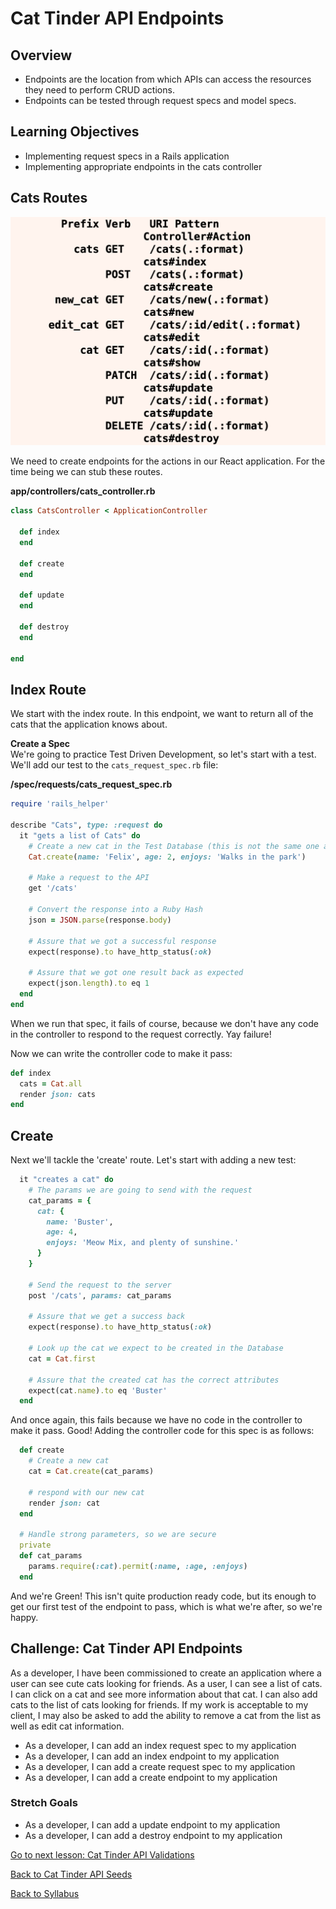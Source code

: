 # Cat Tinder API Endpoints

## Overview
- Endpoints are the location from which APIs can access the resources they need to perform CRUD actions.
- Endpoints can be tested through request specs and model specs.

## Learning Objectives
- Implementing request specs in a Rails application
- Implementing appropriate endpoints in the cats controller

## Cats Routes

![routes](../assets/rails-routes.png)

We need to create endpoints for the actions in our React application. For the time being we can stub these routes.

**app/controllers/cats_controller.rb**
```ruby
class CatsController < ApplicationController

  def index
  end

  def create
  end

  def update
  end

  def destroy
  end

end
```

## Index Route
We start with the index route. In this endpoint, we want to return all of the cats that the application knows about.

**Create a Spec**  
We're going to practice Test Driven Development, so let's start with a test. We'll add our test to the `cats_request_spec.rb` file:

**/spec/requests/cats_request_spec.rb**
```ruby
require 'rails_helper'

describe "Cats", type: :request do
  it "gets a list of Cats" do
    # Create a new cat in the Test Database (this is not the same one as development)
    Cat.create(name: 'Felix', age: 2, enjoys: 'Walks in the park')

    # Make a request to the API
    get '/cats'

    # Convert the response into a Ruby Hash
    json = JSON.parse(response.body)

    # Assure that we got a successful response
    expect(response).to have_http_status(:ok)

    # Assure that we got one result back as expected
    expect(json.length).to eq 1
  end
end
```

When we run that spec, it fails of course, because we don't have any code in the controller to respond to the request correctly. Yay failure!

Now we can write the controller code to make it pass:

```ruby
def index
  cats = Cat.all
  render json: cats
end
```

## Create
Next we'll tackle the 'create' route.  Let's start with adding a new test:

```ruby
  it "creates a cat" do
    # The params we are going to send with the request
    cat_params = {
      cat: {
        name: 'Buster',
        age: 4,
        enjoys: 'Meow Mix, and plenty of sunshine.'
      }
    }

    # Send the request to the server
    post '/cats', params: cat_params

    # Assure that we get a success back
    expect(response).to have_http_status(:ok)

    # Look up the cat we expect to be created in the Database
    cat = Cat.first

    # Assure that the created cat has the correct attributes
    expect(cat.name).to eq 'Buster'
  end
```

And once again, this fails because we have no code in the controller to make it pass. Good! Adding the controller code for this spec is as follows:

```ruby
  def create
    # Create a new cat
    cat = Cat.create(cat_params)

    # respond with our new cat
    render json: cat
  end

  # Handle strong parameters, so we are secure
  private
  def cat_params
    params.require(:cat).permit(:name, :age, :enjoys)
  end
```

And we're Green! This isn't quite production ready code, but its enough to get our first test of the endpoint to pass, which is what we're after, so we're happy.  


## Challenge: Cat Tinder API Endpoints
As a developer, I have been commissioned to create an application where a user can see cute cats looking for friends. As a user, I can see a list of cats. I can click on a cat and see more information about that cat. I can also add cats to the list of cats looking for friends. If my work is acceptable to my client, I may also be asked to add the ability to remove a cat from the list as well as edit cat information.

- As a developer, I can add an index request spec to my application
- As a developer, I can add an index endpoint to my application
- As a developer, I can add a create request spec to my application
- As a developer, I can add a create endpoint to my application

### Stretch Goals
- As a developer, I can add a update endpoint to my application
- As a developer, I can add a destroy endpoint to my application


[ Go to next lesson: Cat Tinder API Validations ](./validations.md)

[ Back to Cat Tinder API Seeds ](./seeds.md)

[ Back to Syllabus ](../../README.md#cat-tinder-backend)
